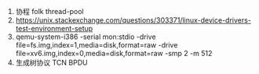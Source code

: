 
1. 协程 folk thread-pool
2. https://unix.stackexchange.com/questions/303371/linux-device-drivers-test-environment-setup
3. qemu-system-i386 -serial mon:stdio -drive file=fs.img,index=1,media=disk,format=raw -drive file=xv6.img,index=0,media=disk,format=raw -smp 2 -m 512
4. 生成树协议 TCN BPDU 